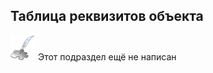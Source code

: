 ## Таблица реквизитов объекта
![Раздел не написан](lib/imgs/custom_field/planned_section.png) Этот подраздел ещё не написан